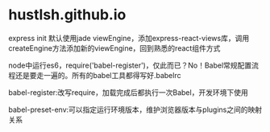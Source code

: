 # hustlsh.github.io

express init 默认使用jade viewEngine，添加express-react-views库，调用createEngine方法添加新的viewEngine，回到熟悉的react组件方式

node中运行es6，require('babel-register')，仅此而已？No！Babel常规配置流程还是要走一遍的。所有的babel工具都得写好.babelrc

babel-register:改写require，加载完成后都执行一次Babel，开发环境下使用

babel-preset-env:可以指定运行环境版本，维护浏览器版本与plugins之间的映射关系